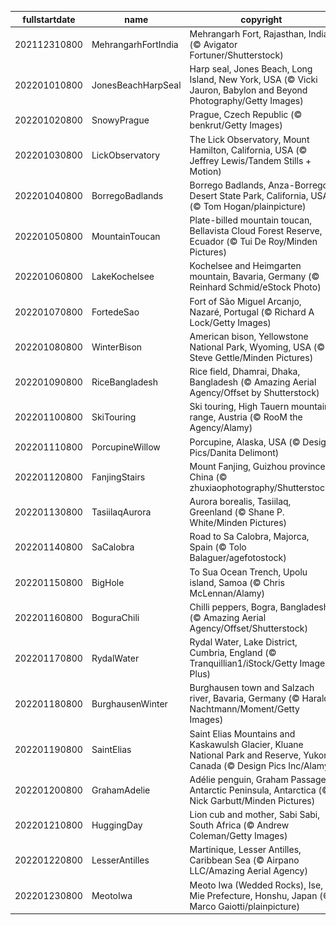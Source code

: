 |fullstartdate|name|copyright|title|image|
|--|--|--|--|--|
202112310800|MehrangarhFortIndia|Mehrangarh Fort, Rajasthan, India (© Avigator Fortuner/Shutterstock)|Info|![](/en-AU/2022/01/202112310800MehrangarhFortIndia.jpg)|
202201010800|JonesBeachHarpSeal|Harp seal, Jones Beach, Long Island, New York, USA (© Vicki Jauron, Babylon and Beyond Photography/Getty Images)|Info|![](/en-AU/2022/01/202201010800JonesBeachHarpSeal.jpg)|
202201020800|SnowyPrague|Prague, Czech Republic (© benkrut/Getty Images)|Info|![](/en-AU/2022/01/202201020800SnowyPrague.jpg)|
202201030800|LickObservatory|The Lick Observatory, Mount Hamilton, California, USA (© Jeffrey Lewis/Tandem Stills + Motion)|Info|![](/en-AU/2022/01/202201030800LickObservatory.jpg)|
202201040800|BorregoBadlands|Borrego Badlands, Anza-Borrego Desert State Park, California, USA (© Tom Hogan/plainpicture)|Info|![](/en-AU/2022/01/202201040800BorregoBadlands.jpg)|
202201050800|MountainToucan|Plate-billed mountain toucan, Bellavista Cloud Forest Reserve, Ecuador (© Tui De Roy/Minden Pictures)|Info|![](/en-AU/2022/01/202201050800MountainToucan.jpg)|
202201060800|LakeKochelsee|Kochelsee and Heimgarten mountain, Bavaria, Germany (© Reinhard Schmid/eStock Photo)|Info|![](/en-AU/2022/01/202201060800LakeKochelsee.jpg)|
202201070800|FortedeSao|Fort of São Miguel Arcanjo, Nazaré, Portugal (© Richard A Lock/Getty Images)|Info|![](/en-AU/2022/01/202201070800FortedeSao.jpg)|
202201080800|WinterBison|American bison, Yellowstone National Park, Wyoming, USA (© Steve Gettle/Minden Pictures)|Info|![](/en-AU/2022/01/202201080800WinterBison.jpg)|
202201090800|RiceBangladesh|Rice field, Dhamrai, Dhaka, Bangladesh (© Amazing Aerial Agency/Offset by Shutterstock)|Info|![](/en-AU/2022/01/202201090800RiceBangladesh.jpg)|
202201100800|SkiTouring|Ski touring, High Tauern mountain range, Austria (© RooM the Agency/Alamy)|Info|![](/en-AU/2022/01/202201100800SkiTouring.jpg)|
202201110800|PorcupineWillow|Porcupine, Alaska, USA (© Design Pics/Danita Delimont)|Info|![](/en-AU/2022/01/202201110800PorcupineWillow.jpg)|
202201120800|FanjingStairs|Mount Fanjing, Guizhou province, China (© zhuxiaophotography/Shutterstock)|Info|![](/en-AU/2022/01/202201120800FanjingStairs.jpg)|
202201130800|TasiilaqAurora|Aurora borealis, Tasiilaq, Greenland (© Shane P. White/Minden Pictures)|Info|![](/en-AU/2022/01/202201130800TasiilaqAurora.jpg)|
202201140800|SaCalobra|Road to Sa Calobra, Majorca, Spain (© Tolo Balaguer/agefotostock)|Info|![](/en-AU/2022/01/202201140800SaCalobra.jpg)|
202201150800|BigHole|To Sua Ocean Trench, Upolu island, Samoa (© Chris McLennan/Alamy)|Info|![](/en-AU/2022/01/202201150800BigHole.jpg)|
202201160800|BoguraChili|Chilli peppers, Bogra, Bangladesh (© Amazing Aerial Agency/Offset/Shutterstock)|Info|![](/en-AU/2022/01/202201160800BoguraChili.jpg)|
202201170800|RydalWater|Rydal Water, Lake District, Cumbria, England (© Tranquillian1/iStock/Getty Images Plus)|Info|![](/en-AU/2022/01/202201170800RydalWater.jpg)|
202201180800|BurghausenWinter|Burghausen town and Salzach river, Bavaria, Germany (© Harald Nachtmann/Moment/Getty Images)|Info|![](/en-AU/2022/01/202201180800BurghausenWinter.jpg)|
202201190800|SaintElias|Saint Elias Mountains and Kaskawulsh Glacier, Kluane National Park and Reserve, Yukon, Canada (© Design Pics Inc/Alamy)|Info|![](/en-AU/2022/01/202201190800SaintElias.jpg)|
202201200800|GrahamAdelie|Adélie penguin, Graham Passage, Antarctic Peninsula, Antarctica (© Nick Garbutt/Minden Pictures)|Info|![](/en-AU/2022/01/202201200800GrahamAdelie.jpg)|
202201210800|HuggingDay|Lion cub and mother, Sabi Sabi, South Africa (© Andrew Coleman/Getty Images)|Info|![](/en-AU/2022/01/202201210800HuggingDay.jpg)|
202201220800|LesserAntilles|Martinique, Lesser Antilles, Caribbean Sea (© Airpano LLC/Amazing Aerial Agency)|Info|![](/en-AU/2022/01/202201220800LesserAntilles.jpg)|
202201230800|MeotoIwa|Meoto Iwa (Wedded Rocks), Ise, Mie Prefecture, Honshu, Japan (© Marco Gaiotti/plainpicture)|Info|![](/en-AU/2022/01/202201230800MeotoIwa.jpg)|
